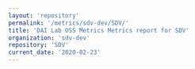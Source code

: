 ```yaml
---
layout: 'repository'
permalink: '/metrics/sdv-dev/SDV/'
title: 'DAI Lab OSS Metrics Metrics report for SDV'
organization: 'sdv-dev'
repository: 'SDV'
current_date: '2020-02-23'
---
```

